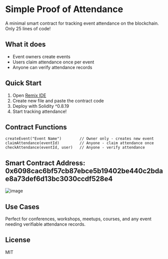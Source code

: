 # Simple Proof of Attendance

A minimal smart contract for tracking event attendance on the blockchain. Only 25 lines of code!

## What it does
- Event owners create events
- Users claim attendance once per event
- Anyone can verify attendance records

## Quick Start
1. Open [Remix IDE](https://remix.ethereum.org)
2. Create new file and paste the contract code
3. Deploy with Solidity ^0.8.19
4. Start tracking attendance!

## Contract Functions
```solidity
createEvent("Event Name")        // Owner only - creates new event
claimAttendance(eventId)         // Anyone - claim attendance once
checkAttendance(eventId, user)   // Anyone - verify attendance
```
## Smart Contract Address: 0x6098cac6bf57cb87ebce5b19402be440c2bdae8a73def6d13bc3030ccdf528e4
![image](https://github.com/user-attachments/assets/7c579e9d-09e0-4440-a758-715b8a21d1f9)


## Use Cases
Perfect for conferences, workshops, meetups, courses, and any event needing verifiable attendance records.

## License
MIT
